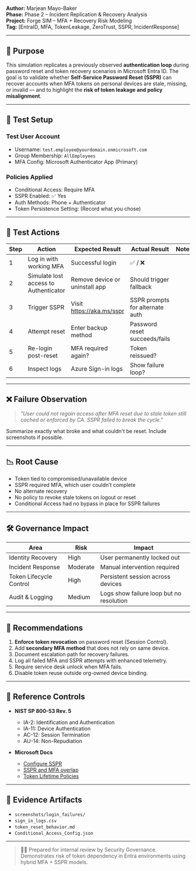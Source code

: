 # 
**Author:** Marjean Mayo-Baker  
**Phase:** Phase 2 – Incident Replication & Recovery Analysis  
**Project:** Forge SIM – MFA + Recovery Risk Modeling  
**Tag:** [EntraID, MFA, TokenLeakage, ZeroTrust, SSPR, IncidentResponse]  

---

## 📌 Purpose

This simulation replicates a previously observed **authentication loop** during password reset and token recovery scenarios in Microsoft Entra ID. The goal is to validate whether **Self-Service Password Reset (SSPR)** can recover accounts when MFA tokens on personal devices are stale, missing, or invalid — and to highlight the **risk of token leakage and policy misalignment**.

---

## 🧪 Test Setup

### Test User Account
- Username: `test.employee@yourdomain.onmicrosoft.com`
- Group Membership: `AllEmployees`  
- MFA Config: Microsoft Authenticator App (Primary)

### Policies Applied
- Conditional Access: Require MFA
- SSPR Enabled: ✅ Yes  
- Auth Methods: Phone + Authenticator  
- Token Persistence Setting: (Record what you chose)

---

## 🔁 Test Actions

| Step | Action | Expected Result | Actual Result | Notes |
|------|--------|------------------|----------------|-------|
| 1 | Log in with working MFA | Successful login | ✅ / ❌ | |
| 2 | Simulate lost access to Authenticator | Remove device or uninstall app | Should trigger fallback | |
| 3 | Trigger SSPR | Visit https://aka.ms/sspr | SSPR prompts for alternate auth | |
| 4 | Attempt reset | Enter backup method | Password reset succeeds/fails | |
| 5 | Re-login post-reset | MFA required again? | Token reissued? | |
| 6 | Inspect logs | Azure Sign-in logs | Show failure loop? | |

---

## ❌ Failure Observation

> _"User could not regain access after MFA reset due to stale token still cached or enforced by CA. SSPR failed to break the cycle."_  

Summarize exactly what broke and what couldn't be reset. Include screenshots if possible.

---

## 📉 Root Cause

- Token tied to compromised/unavailable device
- SSPR required MFA, which user couldn’t complete
- No alternate recovery
- No policy to revoke stale tokens on logout or reset
- Conditional Access had no bypass in place for SSPR failures

---

## 🛠️ Governance Impact

| Area | Risk | Impact |
|------|------|--------|
| Identity Recovery | High | User permanently locked out |
| Incident Response | Moderate | Manual intervention required |
| Token Lifecycle Control | High | Persistent session across devices |
| Audit & Logging | Medium | Logs show failure loop but no resolution |

---

## 📜 Recommendations

1. **Enforce token revocation** on password reset (Session Control).
2. Add **secondary MFA method** that does not rely on same device.
3. Document escalation path for recovery failures.
4. Log all failed MFA and SSPR attempts with enhanced telemetry.
5. Require service desk unlock when MFA fails.
6. Disable token reuse outside org-owned device binding.

---

## 🧠 Reference Controls

- **NIST SP 800-53 Rev. 5**
  - IA-2: Identification and Authentication
  - IA-11: Device Authentication
  - AC-12: Session Termination
  - AU-14: Non-Repudiation

- **Microsoft Docs**
  - [Configure SSPR](https://learn.microsoft.com/en-us/entra/identity/users/user-password-reset)
  - [SSPR and MFA overlap](https://learn.microsoft.com/en-us/entra/identity/authentication/concept-authentication-methods)
  - [Token Lifetime Policies](https://learn.microsoft.com/en-us/entra/identity/conditional-access/howto-conditional-access-session-lifetime)

---

## 📁 Evidence Artifacts

- `screenshots/login_failures/`
- `sign_in_logs.csv`
- `token_reset_behavior.md`
- `Conditional_Access_Config.json`

---

> ✍🏽 Prepared for internal review by Security Governance.  
> Demonstrates risk of token dependency in Entra environments using hybrid MFA + SSPR models.

